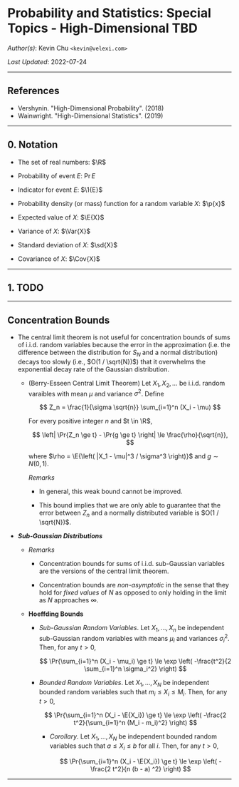 Probability and Statistics: Special Topics - High-Dimensional TBD
======================================================================================

_Author(s)_: Kevin Chu `<kevin@velexi.com>`

_Last Updated_: 2022-07-24

--------------------------------------------------------------------------------------------

References
----------
* Vershynin. "High-Dimensional Probability". (2018)
* Wainwright. "High-Dimensional Statistics". (2019)

--------------------------------------------------------------------------------------------

## 0. Notation

* $\newcommand{\R}{\mathbb{R}}$
  The set of real numbers: $\R$

* $\newcommand{\Pr}[1]{\mathbb{P}\left[{#1}\right]}$
  Probability of event $E$: $\Pr{E}$

* $\newcommand{\1}[1]{\mathbf{1}_{\left\{{#1}\right\}}}$
  Indicator for event $E$: $\1{E}$

* $\newcommand{\p}[1]{p\left({#1}\right)}$
  Probability density (or mass) function for a random variable $X$: $\p{x}$

* $\newcommand{\E}[1]{\mathbb{E}[{#1}]}$
  Expected value of $X$: $\E{X}$

* $\newcommand{\Var}[1]{\operatorname{Var}{\left(#1\right)}}$
  Variance of $X$: $\Var{X}$

* $\newcommand{\sd}[1]{\sigma{\left(#1\right)}}$
  Standard deviation of $X$: $\sd{X}$

* $\newcommand{\Cov}[1]{\operatorname{Cov}{\left(#1\right)}}$
  Covariance of $X$: $\Cov{X}$

--------------------------------------------------------------------------------------------

## 1. TODO

--------------------------------------------------------------------------------------------

## Concentration Bounds

* The central limit theorem is not useful for concentration bounds of sums of i.i.d.
  random variables because the error in the approximation (i.e. the difference between
  the distribution for $S_N$ and a normal distribution) decays too slowly (i.e.,
  $O(1 / \sqrt{N})$) that it overwhelms the exponential decay rate of the Gaussian
  distribution.

  * (Berry-Esseen Central Limit Theorem) Let $X_1, X_2, \ldots$ be i.i.d. random varaibles
    with mean $\mu$ and variance $\sigma^2$. Define

    $$
    Z_n = \frac{1}{\sigma \sqrt{n}} \sum_{i=1}^n (X_i - \mu)
    $$

    For every positive integer $n$ and $t \in \R$,

    $$
    \left| \Pr{Z_n \ge t} - \Pr{g \ge t} \right| \le \frac{\rho}{\sqrt{n}},
    $$

    where $\rho = \E{\left( |X_1 - \mu|^3 / \sigma^3 \right)}$ and $g \sim N(0, 1)$.

    _Remarks_

    * In general, this weak bound cannot be improved.

    * This bound implies that we are only able to guarantee that the error between $Z_n$
      and a normally distributed variable is $O(1 / \sqrt{N})$.

* ___Sub-Gaussian Distributions___

  * _Remarks_

    * Concentration bounds for sums of i.i.d. sub-Gaussian variables are the versions of
      the central limit theorem.

    * Concentration bounds are _non-asymptotic_ in the sense that they hold for
      _fixed values_ of $N$ as opposed to only holding in the limit as $N$ approaches
      $\infty$.

  * __Hoeffding Bounds__

    * _Sub-Gaussian Random Variables_. Let $X_1, \ldots, X_n$ be independent sub-Gaussian
      random variables with means $\mu_i$ and variances $\sigma_i^2$. Then, for any $t > 0$,

      $$
      \Pr{\sum_{i=1}^n (X_i - \mu_i) \ge t}
      \le \exp \left( -\frac{t^2}{2 \sum_{i=1}^n \sigma_i^2} \right)
      $$

    * _Bounded Random Variables_. Let $X_1, \ldots, X_N$ be independent bounded random
      variables such that $m_i \le X_i \le M_i$. Then, for any $t > 0$,
    
      $$
      \Pr{\sum_{i=1}^n (X_i - \E{X_i}) \ge t}
      \le \exp \left( -\frac{2 t^2}{\sum_{i=1}^n (M_i - m_i)^2} \right)
      $$

      * _Corollary_. Let $X_1, \ldots, X_N$ be independent bounded random variables such
        that $a \le X_i \le b$ for all $i$. Then, for any $t > 0$,
    
        $$
        \Pr{\sum_{i=1}^n (X_i - \E{X_i}) \ge t}
        \le \exp \left( -\frac{2 t^2}{n (b - a) ^2} \right)
        $$

--------------------------------------------------------------------------------------------
